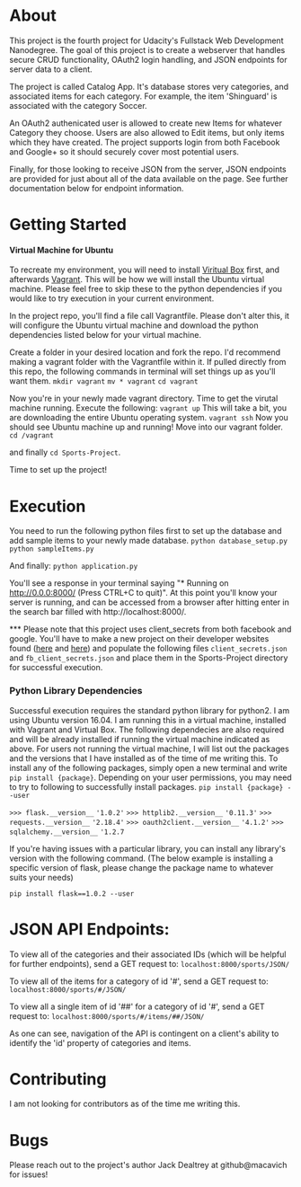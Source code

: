 # About
This project is the fourth project for Udacity's Fullstack Web Development Nanodegree.  The goal of this project is to create a webserver that handles secure CRUD functionality, OAuth2 login handling, and JSON endpoints for server data to a client.

The project is called Catalog App.  It's database stores very categories, and associated items for each category.  For example, the item 'Shinguard' is associated with the category Soccer.

An OAuth2 authenicated user is allowed to create new Items for whatever Category they choose.  Users are also allowed to Edit items, but only items which they have created.  The project supports login from both Facebook and Google+ so it should securely cover most potential users.

Finally, for those looking to receive JSON from the server, JSON endpoints are provided for just about all of the data available on the page.  See further documentation below for endpoint information.


# Getting Started
#### Virtual Machine for Ubuntu
To recreate my environment, you will need to install [Viritual Box](https://www.virtualbox.org/wiki/Downloads) first, and afterwards [Vagrant](https://www.vagrantup.com/downloads.html).  This will be how we will install the Ubuntu virtual machine.  Please feel free to skip these to the python dependencies if you would like to try execution in your current environment.  

In the project repo, you'll find a file call Vagrantfile.  Please don't alter this, it will configure the Ubuntu virtual machine and download the python dependencies listed below for your virtual machine.

Create a folder in your desired location and fork the repo.  I'd recommend making a vagrant folder with the Vagrantfile within it.  If pulled directly from this repo, the following commands in terminal will set things up as you'll want them.
```mkdir vagrant```
```mv * vagrant```
```cd vagrant```

Now you're in your newly made vagrant directory.  Time to get the virutal machine running.
Execute the following:
```vagrant up```
This will take a bit, you are downloading the entire Ubuntu operating system.
```vagrant ssh```
Now you should see Ubuntu machine up and running!  Move into our vagrant folder.
```cd /vagrant```

and finally `cd Sports-Project`.

Time to set up the project!

# Execution
You need to run the following python files first to set up the database and add sample items to your newly made database.
```python database_setup.py```
```python sampleItems.py```

And finally:
```python application.py```

You'll see a response in your terminal saying "* Running on http://0.0.0:8000/ (Press CTRL+C to quit)".  At this point you'll know your server is running, and can be accessed from a browser after hitting enter in the search bar filled with http://localhost:8000/.

*** Please note that this project uses client_secrets from both facebook and google.  You'll have to make a new project on their developer websites found ([here](https://developers.facebook.com/) and [here](https://developers.google.com/oauthplayground/)) and populate the following files `client_secrets.json` and `fb_client_secrets.json` and place them in the Sports-Project directory for successful execution.

### Python Library Dependencies

Successful execution requires the standard python library for python2.  I am using Ubuntu version 16.04.  I am running this in a virtual machine, installed with Vagrant and Virtual Box.  The following dependecies are also required and will be already installed if running the virtual machine indicated as above.  For users not running the virtual machine, I will list out the packages and the versions that I have installed as of the time of me writing this.  To install any of the following packages, simply open a new terminal and write `pip install {package}`.  Depending on your user permissions, you may need to try to following to successfully install packages. `pip install {package} --user`

```>>> flask.__version__```
```'1.0.2'```
```>>> httplib2.__version__```
```'0.11.3'```
```>>> requests.__version__```
```'2.18.4'```
```>>> oauth2client.__version__```
```'4.1.2'```
```>>> sqlalchemy.__version__```
```'1.2.7```

If you're having issues with a particular library, you can install any library's version with the following command. (The below example is installing a specific version of flask, please change the package name to whatever suits your needs)

```pip install flask==1.0.2 --user```

# JSON API Endpoints:
To view all of the categories and their associated IDs (which will be helpful for further endpoints), send a GET request to:
```localhost:8000/sports/JSON/```

To view all of the items for a category of id '#', send a GET request to:
```localhost:8000/sports/#/JSON/```

To view all a single item of id '##' for a category of id '#', send a GET request to:
```localhost:8000/sports/#/items/##/JSON/```

As one can see, navigation of the API is contingent on a client's ability to identify the 'id' property of categories and items.

# Contributing
I am not looking for contributors as of the time me writing this.
# Bugs
Please reach out to the project's author Jack Dealtrey at github@macavich for issues!
